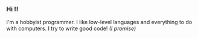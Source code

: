 ### Hi !!
I'm a hobbyist programmer. I like low-level languages and everything to do with computers. I try to write good code! *(I promise)*

